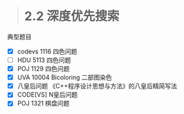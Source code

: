 > # 2.2 深度优先搜索

典型题目

- [x] codevs 1116 四色问题
- [ ] HDU 5113 四色问题
- [x] POJ 1129 四色问题
- [x] UVA 10004 Bicoloring 二部图染色
- [x] 八皇后问题 《C++程序设计思想与方法》的八皇后精简写法
- [x] CODE[VS] N皇后问题
- [x] POJ 1321 棋盘问题
